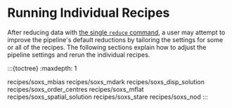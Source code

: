 # Running Individual Recipes

After reducing data with [the single `reduce` command](reduce_command.md), a user may attempt to improve the pipeline's default reductions by tailoring the settings for some or all of the recipes. The following sections explain how to adjust the pipeline settings and rerun the individual recipes.

:::{toctree}
:maxdepth: 1

recipes/soxs_mbias
recipes/soxs_mdark
recipes/soxs_disp_solution
recipes/soxs_order_centres
recipes/soxs_mflat
recipes/soxs_spatial_solution
recipes/soxs_stare
recipes/soxs_nod
:::

